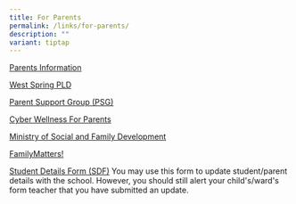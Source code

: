 ```yaml
---
title: For Parents
permalink: /links/for-parents/
description: ""
variant: tiptap
---
```

<p><a href="https://westspringsec.moe.edu.sg/resource/parents-information/" rel="noopener noreferrer nofollow" target="_blank">Parents Information</a></p><p><a href="https://sites.google.com/moe.edu.sg/wssspdlp/home" rel="noopener noreferrer nofollow" target="_blank">West Spring PLD</a></p><p><a href="https://westspringsec.moe.edu.sg/parents/parent-support-group-psg/" rel="noopener noreferrer nofollow" target="_blank">Parent Support Group (PSG)</a></p><p><a href="https://westspringsec.moe.edu.sg/parents/cyber-wellness-for-parents/" rel="noopener noreferrer nofollow" target="_blank">Cyber Wellness For Parents</a></p><p><a href="https://www.msf.gov.sg/Pages/default.aspx" rel="noopener noreferrer nofollow" target="_blank">Ministry of Social and Family Development</a></p><p><a href="https://www.msf.gov.sg/media-room/Pages/FamilyMatters-Factsheet.aspx" rel="noopener noreferrer nofollow" target="_blank">FamilyMatters!</a></p><p><a href="https://pg.moe.edu.sg/forms/sdf" rel="noopener noreferrer nofollow" target="_blank">Student Details Form (SDF)</a> You may use this form to update student/parent details with the school. However, you should still alert your child's/ward's form teacher that you have submitted an update.</p>